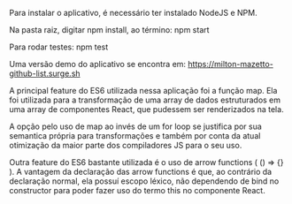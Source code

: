 Para instalar o aplicativo, é necessário ter instalado NodeJS e NPM.

Na pasta raiz, digitar npm install, ao término: npm start

Para rodar testes: npm test

Uma versão demo do aplicativo se encontra em: https://milton-mazetto-github-list.surge.sh

A principal feature do ES6 utilizada nessa aplicação foi a função map. Ela foi utilizada para a transformação de uma array de dados estruturados em uma array de componentes React, que pudessem ser renderizados na tela.

A opção pelo uso de map ao invés de um for loop se justifica por sua semantica própria para transformações e também por conta da atual otimização da maior parte dos compiladores JS para o seu uso.

Outra feature do ES6 bastante utilizada é o uso de arrow functions ( () => {} ). A vantagem da declaração das arrow functions é que, ao contrário da declaração normal, ela possuí escopo léxico, não dependendo de bind no constructor para poder fazer uso do termo this no componente React.
